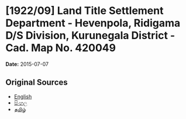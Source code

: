 # [1922/09] Land Title Settlement Department - Hevenpola, Ridigama D/S Division, Kurunegala District - Cad. Map No. 420049

**Date:** 2015-07-07

## Original Sources

- [English](https://documents.gov.lk/view/extra-gazettes/2015/7/1922-09_E.pdf)
- [සිංහල](https://documents.gov.lk/view/extra-gazettes/2015/7/1922-09_S.pdf)
- [தமிழ்](https://documents.gov.lk/view/extra-gazettes/2015/7/1922-09_T.pdf)
